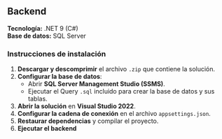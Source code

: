## Backend

**Tecnología:** .NET 9 (C#)  
**Base de datos:** SQL Server

### Instrucciones de instalación

1. **Descargar y descomprimir** el archivo `.zip` que contiene la solución.
2. **Configurar la base de datos**:
   - Abrir **SQL Server Management Studio (SSMS)**.
   - Ejecutar el Query `.sql` incluido para crear la base de datos y sus tablas.
3. **Abrir la solución** en **Visual Studio 2022**.
4. **Configurar la cadena de conexión** en el archivo `appsettings.json`.
5. **Restaurar dependencias** y compilar el proyecto.
6. **Ejecutar el backend**
  
